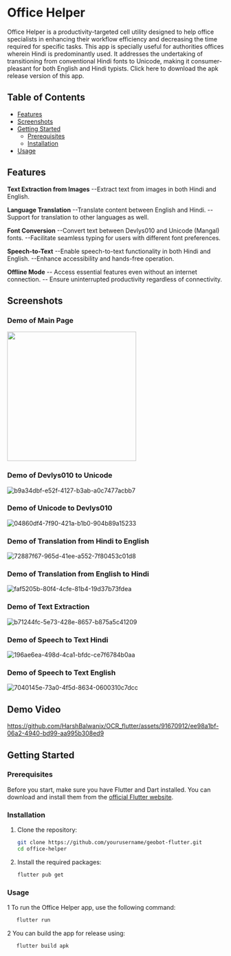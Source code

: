 # Office Helper
Office Helper is a productivity-targeted cell utility designed to help office specialists in enhancing their workflow efficiency and decreasing the time required for specific tasks. This app is specially useful for authorities offices wherein Hindi is predominantly used. It addresses the undertaking of transitioning from conventional Hindi fonts to Unicode, making it consumer-pleasant for both English and Hindi typists.
Click here to download the apk release version of this app.
## Table of Contents
- [Features](#features)
- [Screenshots](#screenshots)
- [Getting Started](#getting-started)
  - [Prerequisites](#prerequisites)
  - [Installation](#installation)
- [Usage](#usage)


## Features

**Text Extraction from Images**
 --Extract text from images in both Hindi and English.


  **Language Translation**
 --Translate content between English and Hindi.
 --Support for translation to other languages as well.

 **Font Conversion**
 --Convert text between Devlys010 and Unicode (Mangal) fonts.
 --Facilitate seamless typing for users with different font preferences.

**Speech-to-Text**
 --Enable speech-to-text functionality in both Hindi and English.
 --Enhance accessibility and hands-free operation.

 **Offline Mode**
 -- Access essential features even without an internet connection.
 -- Ensure uninterrupted productivity regardless of connectivity.

## Screenshots
### Demo of Main Page
<img src="https://github.com/HarshBalwanix/OCR_flutter/assets/91670912/358dd217-ae22-47b2-ba50-aeddf1a3ff49" width="300">


### Demo of Devlys010 to Unicode
![b9a34dbf-e52f-4127-b3ab-a0c7477acbb7](https://github.com/HarshBalwanix/OCR_flutter/assets/91670912/77ffe712-5c7f-4448-9454-a05cb7e76652)

### Demo of Unicode to Devlys010
![04860df4-7f90-421a-b1b0-904b89a15233](https://github.com/HarshBalwanix/OCR_flutter/assets/91670912/c9aff7f0-0f01-4051-9781-729e2fdcb356)


### Demo of Translation from Hindi to English
![72887f67-965d-41ee-a552-7f80453c01d8](https://github.com/HarshBalwanix/OCR_flutter/assets/91670912/74f3229d-5b02-44a4-a99c-4f2c70f29e8b)


### Demo of Translation from English to Hindi
![faf5205b-80f4-4cfe-81b4-19d37b73fdea](https://github.com/HarshBalwanix/OCR_flutter/assets/91670912/57f814ca-b3f0-4e1f-975d-d6aead7fd395)


### Demo of Text Extraction
![b71244fc-5e73-428e-8657-b875a5c41209](https://github.com/HarshBalwanix/OCR_flutter/assets/91670912/0b74e7b5-5e3a-4c7f-a0e7-8d1e22b83aae)

### Demo of Speech to Text Hindi
![196ae6ea-498d-4ca1-bfdc-ce7f6784b0aa](https://github.com/HarshBalwanix/OCR_flutter/assets/91670912/89eb016b-5d78-4e8f-8d43-ae071d2679f0)


### Demo of Speech to Text English
![7040145e-73a0-4f5d-8634-0600310c7dcc](https://github.com/HarshBalwanix/OCR_flutter/assets/91670912/8b136ef8-7df5-4ee7-a752-6572b606564f)


## Demo Video


https://github.com/HarshBalwanix/OCR_flutter/assets/91670912/ee98a1bf-06a2-4940-bd99-aa995b308ed9



## Getting Started

### Prerequisites

Before you start, make sure you have Flutter and Dart installed. You can download and install them from the [official Flutter website](https://flutter.dev/docs/get-started/install).

### Installation

1. Clone the repository:

   ```bash
   git clone https://github.com/yourusername/geobot-flutter.git
   cd office-helper
   ```
2. Install the required packages:
    ```bash
    flutter pub get
    ```
    
### Usage
1 To run the Office Helper app, use the following command:
```bash 
   flutter run
```

2 You can build the app for release using:
```bash 
   flutter build apk
```

